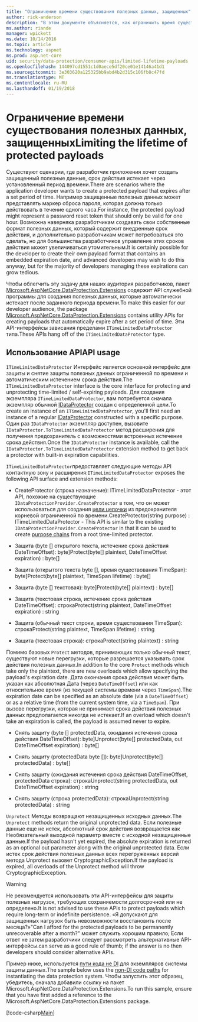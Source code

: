 ```yaml
---
title: "Ограничение времени существования полезных данных, защищенных"
author: rick-anderson
description: "В этом документе объясняется, как ограничить время существования защищенных полезных данных с помощью интерфейсов API защиты данных ASP.NET Core."
ms.author: riande
manager: wpickett
ms.date: 10/14/2016
ms.topic: article
ms.technology: aspnet
ms.prod: asp.net-core
uid: security/data-protection/consumer-apis/limited-lifetime-payloads
ms.openlocfilehash: 144097cd1551c1d0aece5df20ce01e14146a41d1
ms.sourcegitcommit: 3e303620a125325bb9abd4b2d315c106fb8c47fd
ms.translationtype: MT
ms.contentlocale: ru-RU
ms.lasthandoff: 01/19/2018
---
```

# <a name="limiting-the-lifetime-of-protected-payloads"></a><span data-ttu-id="7d600-103">Ограничение времени существования полезных данных, защищенных</span><span class="sxs-lookup"><span data-stu-id="7d600-103">Limiting the lifetime of protected payloads</span></span>

<span data-ttu-id="7d600-104">Существуют сценарии, где разработчик приложения хочет создать защищенный полезные данные, срок действия истекает через установленный период времени.</span><span class="sxs-lookup"><span data-stu-id="7d600-104">There are scenarios where the application developer wants to create a protected payload that expires after a set period of time.</span></span> <span data-ttu-id="7d600-105">Например защищенные полезных данных может представлять маркер сброса пароля, которая должна только действовать в течение одного часа.</span><span class="sxs-lookup"><span data-stu-id="7d600-105">For instance, the protected payload might represent a password reset token that should only be valid for one hour.</span></span> <span data-ttu-id="7d600-106">Возможна наверняка разработчикам создавать свои собственные формат полезных данных, который содержит внедренные срок действия, и дополнительно разработчикам может потребоваться это сделать, но для большинства разработчиков управление этих сроков действия может увеличиваться утомительным.</span><span class="sxs-lookup"><span data-stu-id="7d600-106">It is certainly possible for the developer to create their own payload format that contains an embedded expiration date, and advanced developers may wish to do this anyway, but for the majority of developers managing these expirations can grow tedious.</span></span>

<span data-ttu-id="7d600-107">Чтобы облегчить эту задачу для наших аудитория разработчиков, пакет [Microsoft.AspNetCore.DataProtection.Extensions](https://www.nuget.org/packages/Microsoft.AspNetCore.DataProtection.Extensions/) содержит API служебной программы для создания полезных данных, которые автоматически истекает после заданного периода времени.</span><span class="sxs-lookup"><span data-stu-id="7d600-107">To make this easier for our developer audience, the package [Microsoft.AspNetCore.DataProtection.Extensions](https://www.nuget.org/packages/Microsoft.AspNetCore.DataProtection.Extensions/) contains utility APIs for creating payloads that automatically expire after a set period of time.</span></span> <span data-ttu-id="7d600-108">Эти API-интерфейсы зависания пределами `ITimeLimitedDataProtector` типа.</span><span class="sxs-lookup"><span data-stu-id="7d600-108">These APIs hang off of the `ITimeLimitedDataProtector` type.</span></span>

## <a name="api-usage"></a><span data-ttu-id="7d600-109">Использование API</span><span class="sxs-lookup"><span data-stu-id="7d600-109">API usage</span></span>

<span data-ttu-id="7d600-110">`ITimeLimitedDataProtector` Интерфейс является основной интерфейс для защиты и снятие защиты полезных данных ограниченной по времени и автоматическим истечением срока действия.</span><span class="sxs-lookup"><span data-stu-id="7d600-110">The `ITimeLimitedDataProtector` interface is the core interface for protecting and unprotecting time-limited / self-expiring payloads.</span></span> <span data-ttu-id="7d600-111">Для создания экземпляра `ITimeLimitedDataProtector`, вам потребуется сначала экземпляр обычной [IDataProtector](overview.md) создан с определенной цели.</span><span class="sxs-lookup"><span data-stu-id="7d600-111">To create an instance of an `ITimeLimitedDataProtector`, you'll first need an instance of a regular [IDataProtector](overview.md) constructed with a specific purpose.</span></span> <span data-ttu-id="7d600-112">Один раз `IDataProtector` экземпляр доступен, вызовите `IDataProtector.ToTimeLimitedDataProtector` метод расширения для получения предохранитель с возможностями встроенных истечение срока действия.</span><span class="sxs-lookup"><span data-stu-id="7d600-112">Once the `IDataProtector` instance is available, call the `IDataProtector.ToTimeLimitedDataProtector` extension method to get back a protector with built-in expiration capabilities.</span></span>

<span data-ttu-id="7d600-113">`ITimeLimitedDataProtector`предоставляет следующие методы API контактную зону и расширения:</span><span class="sxs-lookup"><span data-stu-id="7d600-113">`ITimeLimitedDataProtector` exposes the following API surface and extension methods:</span></span>

* <span data-ttu-id="7d600-114">CreateProtector (строка назначение): ITimeLimitedDataProtector - этот API, похожие на существующие `IDataProtectionProvider.CreateProtector` в том, что он может использоваться для создания [цели цепочки](purpose-strings.md) из предохранителя корневой ограниченной по времени.</span><span class="sxs-lookup"><span data-stu-id="7d600-114">CreateProtector(string purpose) : ITimeLimitedDataProtector - This API is similar to the existing `IDataProtectionProvider.CreateProtector` in that it can be used to create [purpose chains](purpose-strings.md) from a root time-limited protector.</span></span>

* <span data-ttu-id="7d600-115">Защита (byte [] открытого текста, истечение срока действия DateTimeOffset): byte]</span><span class="sxs-lookup"><span data-stu-id="7d600-115">Protect(byte[] plaintext, DateTimeOffset expiration) : byte[]</span></span>

* <span data-ttu-id="7d600-116">Защита (открытого текста byte [], время существования TimeSpan): byte]</span><span class="sxs-lookup"><span data-stu-id="7d600-116">Protect(byte[] plaintext, TimeSpan lifetime) : byte[]</span></span>

* <span data-ttu-id="7d600-117">Защита (byte [] текстовая): byte]</span><span class="sxs-lookup"><span data-stu-id="7d600-117">Protect(byte[] plaintext) : byte[]</span></span>

* <span data-ttu-id="7d600-118">Защита (текстовая строка, истечение срока действия DateTimeOffset): строка</span><span class="sxs-lookup"><span data-stu-id="7d600-118">Protect(string plaintext, DateTimeOffset expiration) : string</span></span>

* <span data-ttu-id="7d600-119">Защита (обычный текст строки, время существования TimeSpan): строка</span><span class="sxs-lookup"><span data-stu-id="7d600-119">Protect(string plaintext, TimeSpan lifetime) : string</span></span>

* <span data-ttu-id="7d600-120">Защита (текстовая строка): строка</span><span class="sxs-lookup"><span data-stu-id="7d600-120">Protect(string plaintext) : string</span></span>

<span data-ttu-id="7d600-121">Помимо базовых `Protect` методов, принимающих только обычный текст, существуют новые перегрузки, которые разрешается указывать срок действия полезных данных.</span><span class="sxs-lookup"><span data-stu-id="7d600-121">In addition to the core `Protect` methods which take only the plaintext, there are new overloads which allow specifying the payload's expiration date.</span></span> <span data-ttu-id="7d600-122">Дата окончания срока действия может быть указан как абсолютная Дата (через `DateTimeOffset`) или как относительное время (из текущей системы времени через `TimeSpan`).</span><span class="sxs-lookup"><span data-stu-id="7d600-122">The expiration date can be specified as an absolute date (via a `DateTimeOffset`) or as a relative time (from the current system time, via a `TimeSpan`).</span></span> <span data-ttu-id="7d600-123">При вызове перегрузки, которая не принимает срока действия полезных данных предполагается никогда не истекает.</span><span class="sxs-lookup"><span data-stu-id="7d600-123">If an overload which doesn't take an expiration is called, the payload is assumed never to expire.</span></span>

* <span data-ttu-id="7d600-124">Снять защиту (byte [] protectedData, ожидания истечения срока действия DateTimeOffset): byte]</span><span class="sxs-lookup"><span data-stu-id="7d600-124">Unprotect(byte[] protectedData, out DateTimeOffset expiration) : byte[]</span></span>

* <span data-ttu-id="7d600-125">Снять защиту (protectedData byte []): byte]</span><span class="sxs-lookup"><span data-stu-id="7d600-125">Unprotect(byte[] protectedData) : byte[]</span></span>

* <span data-ttu-id="7d600-126">Снять защиту (ожидания истечения срока действия DateTimeOffset, protectedData строка): строка</span><span class="sxs-lookup"><span data-stu-id="7d600-126">Unprotect(string protectedData, out DateTimeOffset expiration) : string</span></span>

* <span data-ttu-id="7d600-127">Снять защиту (строка protectedData): строка</span><span class="sxs-lookup"><span data-stu-id="7d600-127">Unprotect(string protectedData) : string</span></span>

<span data-ttu-id="7d600-128">`Unprotect` Методы возвращают незащищенных исходных данных.</span><span class="sxs-lookup"><span data-stu-id="7d600-128">The `Unprotect` methods return the original unprotected data.</span></span> <span data-ttu-id="7d600-129">Если полезные данные еще не истек, абсолютный срок действия возвращается как Необязательный выходной параметр вместе с исходной незащищенные данные.</span><span class="sxs-lookup"><span data-stu-id="7d600-129">If the payload hasn't yet expired, the absolute expiration is returned as an optional out parameter along with the original unprotected data.</span></span> <span data-ttu-id="7d600-130">Если истек срок действия полезных данных всех перегруженных версий метода Unprotect вызовет CryptographicException.</span><span class="sxs-lookup"><span data-stu-id="7d600-130">If the payload is expired, all overloads of the Unprotect method will throw CryptographicException.</span></span>

>[!WARNING]
> <span data-ttu-id="7d600-131">Не рекомендуется использовать эти API-интерфейсы для защиты полезных нагрузок, требующих сохраняемости долгосрочной или не определено.</span><span class="sxs-lookup"><span data-stu-id="7d600-131">It is not advised to use these APIs to protect payloads which require long-term or indefinite persistence.</span></span> <span data-ttu-id="7d600-132">«Я допускают для защищенных нагрузок быть невозможности восстановить после месяца?»</span><span class="sxs-lookup"><span data-stu-id="7d600-132">"Can I afford for the protected payloads to be permanently unrecoverable after a month?"</span></span> <span data-ttu-id="7d600-133">может служить хорошим правило; Если ответ не затем разработчики следует рассмотреть альтернативные API-интерфейсы.</span><span class="sxs-lookup"><span data-stu-id="7d600-133">can serve as a good rule of thumb; if the answer is no then developers should consider alternative APIs.</span></span>

<span data-ttu-id="7d600-134">Пример ниже, используется [пути кода не DI](../configuration/non-di-scenarios.md) для экземпляров системы защиты данных.</span><span class="sxs-lookup"><span data-stu-id="7d600-134">The sample below uses the [non-DI code paths](../configuration/non-di-scenarios.md) for instantiating the data protection system.</span></span> <span data-ttu-id="7d600-135">Чтобы запустить этот образец, убедитесь, сначала добавили ссылку на пакет Microsoft.AspNetCore.DataProtection.Extensions.</span><span class="sxs-lookup"><span data-stu-id="7d600-135">To run this sample, ensure that you have first added a reference to the Microsoft.AspNetCore.DataProtection.Extensions package.</span></span>

[!code-csharp[Main](limited-lifetime-payloads/samples/limitedlifetimepayloads.cs)]
